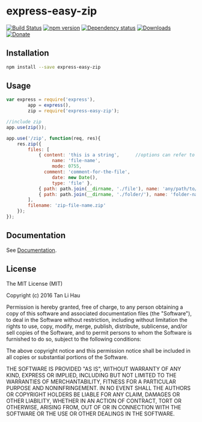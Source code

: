 # express-easy-zip

[![Build Status](https://travis-ci.org/tanhauhau/express-easy-zip.svg?branch=master)](https://travis-ci.org/tanhauhau/express-easy-zip)
[![npm version](https://badge.fury.io/js/express-easy-zip.svg)](https://badge.fury.io/js/express-easy-zip)
[![Dependency status](https://david-dm.org/tanhauhau/express-easy-zip.svg)](https://david-dm.org)
[![Downloads](https://img.shields.io/npm/dt/express-easy-zip.svg)](https://www.npmjs.com/package/express-easy-zip)
[![Donate](https://img.shields.io/gratipay/user/tanhauhau.svg)](https://gratipay.com/~tanhauhau/)

## Installation

```bash
npm install --save express-easy-zip
```

## Usage
```javascript
var express = require('express'),
        app = express(),
        zip = require('express-easy-zip');

//include zip
app.use(zip());

app.use('/zip', function(req, res){
    res.zip({
        files: [
            { content: 'this is a string',      //options can refer to [http://archiverjs.com/zip-stream/ZipStream.html#entry](http://archiverjs.com/zip-stream/ZipStream.html#entry)
                 name: 'file-name',
                 mode: 0755,
              comment: 'comment-for-the-file',
                 date: new Date(),
                 type: 'file' },
            { path: path.join(__dirname, './file'), name: 'any/path/to/file' }, //can be a file
            { path: path.join(__dirname, './folder/'), name: 'folder-name' }    //or a folder
        ],
        filename: 'zip-file-name.zip'
    });
});
```

## Documentation

See [Documentation](https://github.com/tanhauhau/express-easy-zip/blob/master/DOC.md).

## License

The MIT License (MIT)

Copyright (c) 2016 Tan Li Hau

Permission is hereby granted, free of charge, to any person obtaining a copy
of this software and associated documentation files (the "Software"), to deal
in the Software without restriction, including without limitation the rights
to use, copy, modify, merge, publish, distribute, sublicense, and/or sell
copies of the Software, and to permit persons to whom the Software is
furnished to do so, subject to the following conditions:

The above copyright notice and this permission notice shall be included in all
copies or substantial portions of the Software.

THE SOFTWARE IS PROVIDED "AS IS", WITHOUT WARRANTY OF ANY KIND, EXPRESS OR
IMPLIED, INCLUDING BUT NOT LIMITED TO THE WARRANTIES OF MERCHANTABILITY,
FITNESS FOR A PARTICULAR PURPOSE AND NONINFRINGEMENT. IN NO EVENT SHALL THE
AUTHORS OR COPYRIGHT HOLDERS BE LIABLE FOR ANY CLAIM, DAMAGES OR OTHER
LIABILITY, WHETHER IN AN ACTION OF CONTRACT, TORT OR OTHERWISE, ARISING FROM,
OUT OF OR IN CONNECTION WITH THE SOFTWARE OR THE USE OR OTHER DEALINGS IN THE
SOFTWARE.
